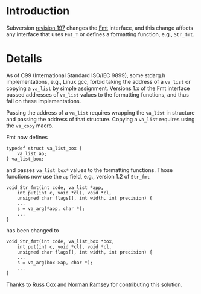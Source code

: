 # Introduction #

Subversion [revision 197](https://code.google.com/p/cii/source/detail?r=197) changes the [Fmt](http://cii.googlecode.com/svn/trunk/include/fmt.h) interface,
and this change affects any interface that uses `Fmt_T` or defines a formatting function, e.g., `Str_fmt`.

# Details #

As of C99 (International Standard ISO/IEC 9899), some  stdarg.h implementations, e.g., Linux gcc, forbid
taking the address of a `va_list` or copying a `va_list` by simple assignment.
Versions 1.x of the Fmt interface passed addresses of `va_list` values to
the formatting functions, and thus fail on these implementations.

Passing the address of a `va_list` requires wrapping the `va_list` in structure and passing the address of that structure. Copying a `va_list` requires using the `va_copy` macro.

Fmt now defines

```
typedef struct va_list_box {
	va_list ap;
} va_list_box;
```

and passes `va_list_box*` values to the formatting functions.
Those functions now use the `ap` field, e.g., version 1.2 of `Str_fmt`

```
void Str_fmt(int code, va_list *app,
	int put(int c, void *cl), void *cl,
	unsigned char flags[], int width, int precision) {
	...
	s = va_arg(*app, char *);
	...
}
```

has been changed to

```
void Str_fmt(int code, va_list_box *box,
	int put(int c, void *cl), void *cl,
	unsigned char flags[], int width, int precision) {
	...
	s = va_arg(box->ap, char *);
	...
}
```

Thanks to [Russ Cox](http://swtch.com/~rsc/) and [Norman Ramsey](http://www.cs.tufts.edu/~nr) for contributing this solution.
